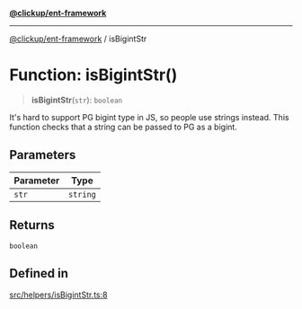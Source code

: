 [**@clickup/ent-framework**](../README.md)

***

[@clickup/ent-framework](../globals.md) / isBigintStr

# Function: isBigintStr()

> **isBigintStr**(`str`): `boolean`

It's hard to support PG bigint type in JS, so people use strings instead.
This function checks that a string can be passed to PG as a bigint.

## Parameters

| Parameter | Type |
| ------ | ------ |
| `str` | `string` |

## Returns

`boolean`

## Defined in

[src/helpers/isBigintStr.ts:8](https://github.com/clickup/ent-framework/blob/master/src/helpers/isBigintStr.ts#L8)
